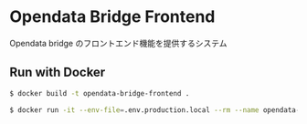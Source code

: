 # Opendata Bridge Frontend

Opendata bridge のフロントエンド機能を提供するシステム

## Run with Docker

```bash
$ docker build -t opendata-bridge-frontend .

$ docker run -it --env-file=.env.production.local --rm --name opendata-bridge-frontend -p 3000:3000 opendata-bridge-frontend
```

